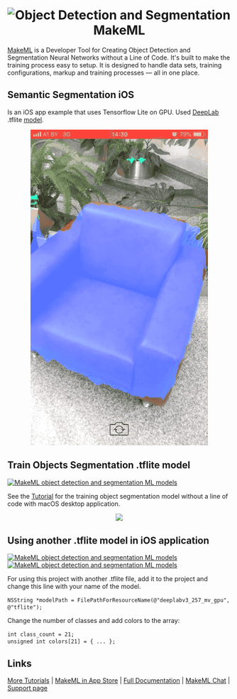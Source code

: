 <h1 align="center">
<img src="https://makeml.app/img/logo_vector.svg" width=300px href="https://makeml.app?from=github_semantic_segmentation" alt="Object Detection and Segmentation MakeML">
</h1>

[MakeML](https://makeml.app?from=github_semantic_segmentation) is a Developer Tool for Creating Object Detection and Segmentation Neural Networks without a Line of Code. It's built to make the training process easy to setup. It is designed to handle data sets, training configurations, markup and training processes — all in one place.

## Semantic Segmentation iOS
Is an iOS app example that uses Tensorflow Lite on GPU. Used [DeepLab](https://ai.googleblog.com/2018/03/semantic-image-segmentation-with.html) .tflite [model](https://storage.googleapis.com/download.tensorflow.org/models/tflite/gpu/deeplabv3_257_mv_gpu.tflite).  
<div align="center">
<img src="chair_flower_segmentation.gif">
</div>

## Train Objects Segmentation .tflite model
[![MakeML object detection and segmentation ML models](https://img.shields.io/static/v1?label=platform&message=macOS&color=blue)](https://makeml.app)

See the [Tutorial](https://makeml.app/docs/nails_tutorial_intro?from=github_semantic_segmentation) for the training object segmentation model without a line of code with macOS desktop application.

<div align="center">
<img src="https://makeml.app/docs/assets/nails_adding_annotations.gif">
</div>

## Using another .tflite model in iOS application
[![MakeML object detection and segmentation ML models](https://img.shields.io/static/v1?label=platform&message=iOS&color=blue)](https://makeml.app)    [![MakeML object detection and segmentation ML models](https://img.shields.io/static/v1?label=language&message=swift&nbsp;&#124;&nbsp;objective-c&color=green)](https://makeml.app)

For using this project with another .tflite file, add it to the project and change this line with your name of the model.
```
NSString *modelPath = FilePathForResourceName(@"deeplabv3_257_mv_gpu", @"tflite");
```

Change the number of classes and add colors to the array:
```
int class_count = 21;
unsigned int colors[21] = { ... };
```

## Links

[More Tutorials](https://makeml.app/tutorials?from=github_semantic_segmentation) | [MakeML in App Store](https://apps.apple.com/us/app/makeml/id1469520792?mt=12) | [Full Documentation](https://makeml.app/docs/doc1?from=github_semantic_segmentation) | [MakeML Chat](https://discordapp.com/invite/vgcG3Su) | [Support page](https://makeml.app/support?from=github_semantic_segmentation)
